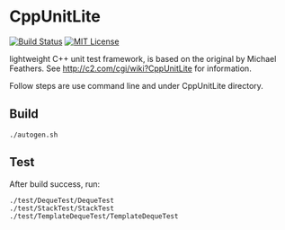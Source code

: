 # CppUnitLite
[![Build Status][travis_image]][travis_url]
[![MIT License][license-image]][license-url]

lightweight C++ unit test framework, is based on the original by Michael Feathers.
See http://c2.com/cgi/wiki?CppUnitLite for information.

Follow steps are use command line and under CppUnitLite directory.
## Build
<pre><code>./autogen.sh
</code></pre>

## Test
After build success, run:
<pre><code>./test/DequeTest/DequeTest
./test/StackTest/StackTest
./test/TemplateDequeTest/TemplateDequeTest
</code></pre>

[travis_image]: https://travis-ci.org/ietjxdl/CppUnitLite.svg
[travis_url]: https://travis-ci.org/ietjxdl/CppUnitLite

[license-image]: http://img.shields.io/badge/license-MIT-blue.svg?style=flat
[license-url]: LICENSE
